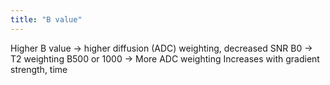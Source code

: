 ```yaml
---
title: "B value"
---
```

Higher B value -&gt; higher diffusion (ADC) weighting, decreased SNR
B0 -&gt; T2 weighting
B500 or 1000 -&gt; More ADC weighting
Increases with gradient strength, time

